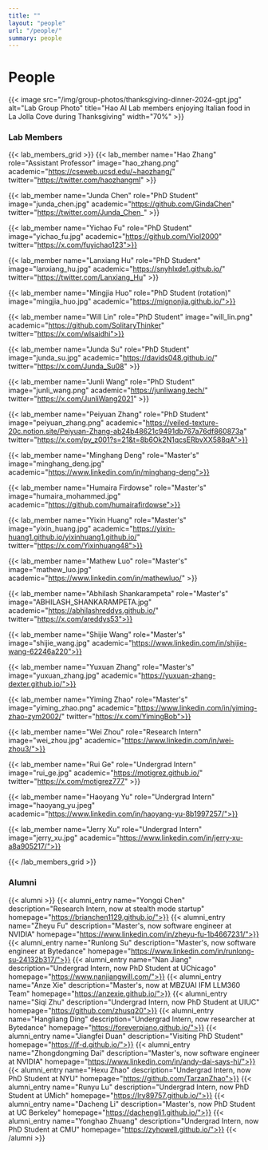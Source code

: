 ```yaml
---
title: ""
layout: "people"
url: "/people/"
summary: people
---
```

# People

<!-- {{< image src="/img/group-photos/thanksgiving-dinner-2024-orig.jpg" alt="Lab Group Photo" title="Hao AI Lab members enjoying Italian food in La Jolla Cove during Thanksgiving" width="70%" >}} -->

{{< image src="/img/group-photos/thanksgiving-dinner-2024-gpt.jpg" alt="Lab Group Photo" title="Hao AI Lab members enjoying Italian food in La Jolla Cove during Thanksgiving" width="70%" >}}


### Lab Members

{{< lab_members_grid >}}
{{< lab_member name="Hao Zhang" role="Assistant Professor" image="hao_zhang.png" academic="https://cseweb.ucsd.edu/~haozhang/" twitter="https://twitter.com/haozhangml" >}}

{{< lab_member name="Junda Chen" role="PhD Student" image="junda_chen.jpg" academic="https://github.com/GindaChen" twitter="https://twitter.com/Junda_Chen_" >}}

{{< lab_member name="Yichao Fu" role="PhD Student" image="yichao_fu.jpg" academic="https://github.com/Viol2000" twitter="https://x.com/fuyichao123">}}

{{< lab_member name="Lanxiang Hu" role="PhD Student" image="lanxiang_hu.jpg" academic="https://snyhlxde1.github.io/" twitter="https://twitter.com/Lanxiang_Hu" >}}

{{< lab_member name="Mingjia Huo" role="PhD Student (rotation)" image="mingjia_huo.jpg" academic="https://mignonjia.github.io/">}}

{{< lab_member name="Will Lin" role="PhD Student" image="will_lin.png" academic="https://github.com/SolitaryThinker" twitter="https://x.com/wlsaidhi">}}

{{< lab_member name="Junda Su" role="PhD Student" image="junda_su.jpg" academic="https://davids048.github.io/" twitter="https://x.com/Junda_Su08" >}}

{{< lab_member name="Junli Wang" role="PhD Student" image="junli_wang.png" academic="https://junliwang.tech/" twitter="https://x.com/JunliWang2021" >}}

{{< lab_member name="Peiyuan Zhang" role="PhD Student" image="peiyuan_zhang.png" academic="https://veiled-texture-20c.notion.site/Peiyuan-Zhang-ab24b48621c9491db767a76df860873a" twitter="https://x.com/py_z001?s=21&t=8b6Ok2N1qcsERbvXX588qA">}}

{{< lab_member name="Minghang Deng" role="Master's" image="minghang_deng.jpg" academic="https://www.linkedin.com/in/minghang-deng">}}

{{< lab_member name="Humaira Firdowse" role="Master's" image="humaira_mohammed.jpg" academic="https://github.com/humairafirdowse">}}

<!-- 
{{< lab_member name="Ashwin Ramachandran" role="Master's" image="ashwin_ramachandran.jpg" academic="https://ashwinramachandran2002.github.io/">}}
-->

{{< lab_member name="Yixin Huang" role="Master's" image="yixin_huang.jpg" academic="https://yixin-huang1.github.io/yixinhuang1.github.io/" twitter="https://x.com/Yixinhuang48">}}

{{< lab_member name="Mathew Luo" role="Master's" image="mathew_luo.jpg" academic="https://www.linkedin.com/in/mathewluo/" >}}

{{< lab_member name="Abhilash Shankarampeta" role="Master's" image="ABHILASH_SHANKARAMPETA.jpg" academic="https://abhilashreddys.github.io/" twitter="https://x.com/areddys53">}}

{{< lab_member name="Shijie Wang" role="Master's" image="shijie_wang.jpg" academic="https://www.linkedin.com/in/shijie-wang-62246a220">}}

<!-- 
{{< lab_member name="Daniel Zhao" role="Master's" image="daniel_zhao.png" academic="https://astradzhao.github.io/" twitter="https://x.com/astradzhao">}}
-->

{{< lab_member name="Yuxuan Zhang" role="Master's" image="yuxuan_zhang.jpg" academic="https://yuxuan-zhang-dexter.github.io/">}}

{{< lab_member name="Yiming Zhao" role="Master's" image="yiming_zhao.png" academic="https://www.linkedin.com/in/yiming-zhao-zym2002/" twitter="https://x.com/YimingBob">}}

<!--
{{< lab_member name="Yuhsiang Shao" role="Master's" image="yuhsiang_shao.jpg" academic="https://www.linkedin.com/in/yu-hsiang-shao-1b33251b6/" twitter="https://x.com/KyleShao2K">}}
-->

<!--
{{< lab_member name="Yongqi Chen" role="Research Intern" image="yongqi_chen.jpg" academic="https://brianchen1129.github.io/">}}
-->

{{< lab_member name="Wei Zhou" role="Research Intern" image="wei_zhou.jpg" academic="https://www.linkedin.com/in/wei-zhou3/">}} 

<!-- 
{{< lab_member name="Jason Kong" role="Undergrad Intern" image="jason_kong.jpg" academic="https://www.jasonkongie.com/" twitter="https://x.com/JasonkongLLM">}}
-->

<!-- {{< lab_member name="Jonathan Nitisastro" role="Undergrad Intern" image="jonathan_nitisastro.jpg" academic="https://www.linkedin.com/in/jonathan-nitisastro-ba781b193/">}} 
-->

{{< lab_member name="Rui Ge" role="Undergrad Intern" image="rui_ge.jpg" academic="https://motigrez.github.io/" twitter="https://x.com/motigrez777" >}}

{{< lab_member name="Haoyang Yu" role="Undergrad Intern" image="haoyang_yu.jpeg" academic="https://www.linkedin.com/in/haoyang-yu-8b1997257/">}}

{{< lab_member name="Jerry Xu" role="Undergrad Intern" image="jerry_xu.jpg" academic="https://www.linkedin.com/in/jerry-xu-a8a905217/">}}

{{< /lab_members_grid >}}

### Alumni
{{< alumni >}}
{{< alumni_entry name="Yongqi Chen" description="Research Intern, now at stealth mode startup" homepage="https://brianchen1129.github.io/">}}
{{< alumni_entry name="Zheyu Fu" description="Master's, now software engineer at NVIDIA" homepage="https://www.linkedin.com/in/zheyu-fu-1b4667231/">}}
{{< alumni_entry name="Runlong Su" description="Master's, now software engineer at Bytedance" homepage="https://www.linkedin.com/in/runlong-su-24132b317/">}}
{{< alumni_entry name="Nan Jiang" description="Undergrad Intern, now PhD Student at UChicago" homepage="https://www.nanjiangwill.com/">}}
{{< alumni_entry name="Anze Xie" description="Master's, now at MBZUAI IFM LLM360 Team" homepage="https://anzexie.github.io/">}}
{{< alumni_entry name="Siqi Zhu" description="Undergrad Intern, now PhD Student at UIUC" homepage="https://github.com/zhusq20">}}
{{< alumni_entry name="Hangliang Ding" description="Undergrad Intern, now researcher at Bytedance" homepage="https://foreverpiano.github.io/">}}
{{< alumni_entry name="Jiangfei Duan" description="Visiting PhD Student" homepage="https://jf-d.github.io/">}}
{{< alumni_entry name="Zhongdongming Dai" description="Master's, now software engineer at NVIDIA" homepage="https://www.linkedin.com/in/andy-dai-says-hi/">}}
{{< alumni_entry name="Hexu Zhao" description="Undergrad Intern, now PhD Student at NYU" homepage="https://github.com/TarzanZhao">}}
{{< alumni_entry name="Runyu Lu" description="Undergrad Intern, now PhD Student at UMich" homepage="https://lry89757.github.io/">}}
{{< alumni_entry name="Dacheng Li" description="Master's, now PhD Student at UC Berkeley" homepage="https://dachengli1.github.io/">}}
{{< alumni_entry name="Yonghao Zhuang" description="Undergrad Intern, now PhD Student at CMU" homepage="https://zyhowell.github.io/">}}
{{< /alumni >}}

